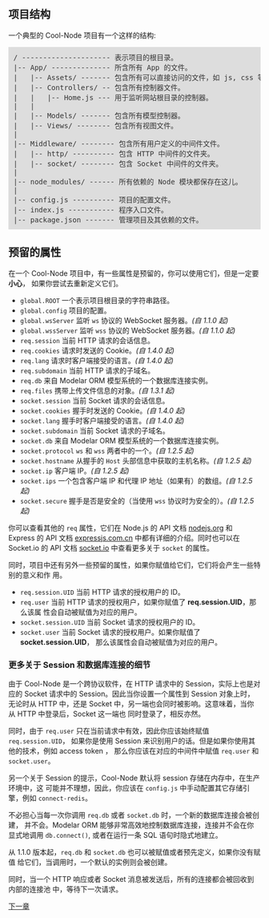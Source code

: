 ## 项目结构

一个典型的 Cool-Node 项目有一个这样的结构:

<pre style="background: #ddd;padding: 10px;color: #333;font-size: 14px;">
/ --------------------- 表示项目的根目录。
|-- App/ -------------- 所含所有 App 的文件。
|   |-- Assets/ ------- 包含所有可以直接访问的文件，如 js, css 等。
|   |-- Controllers/ -- 包含所有控制器文件。
|   |   |-- Home.js --- 用于监听网站根目录的控制器。
|   |
|   |-- Models/ ------- 包含所有模型控制器。
|   |-- Views/ -------- 包含所有视图文件。
|
|-- Middleware/ -------- 包含所有用户定义的中间件文件。
|   |-- http/ ---------- 包含 HTTP 中间件的文件夹。
|   |-- socket/ -------- 包含 Socket 中间件的文件夹。
|
|-- node_modules/ ------ 所有依赖的 Node 模块都保存在这儿。
|
|-- config.js ---------- 项目的配置文件。
|-- index.js ----------- 程序入口文件。
|-- package.json ------- 管理项目及其依赖的文件。
</pre>

## 预留的属性

在一个 Cool-Node 项目中，有一些属性是预留的，你可以使用它们，但是一定要**小心**，
如果你尝试去重新定义它们。

- `global.ROOT` 一个表示项目根目录的字符串路径。
- `global.config` 项目的配置。
- `global.wsServer` 监听 `ws` 协议的 WebSocket 服务器。*(自 1.1.0 起)*
- `global.wssServer` 监听 `wss` 协议的 WebSocket 服务器。*(自 1.1.0 起)*
- `req.session` 当前 HTTP 请求的会话信息。
- `req.cookies` 请求时发送的 Cookie。*(自 1.4.0 起)*
- `req.lang` 请求时客户端接受的语言。*(自 1.4.0 起)*
- `req.subdomain` 当前 HTTP 请求的子域名。
- `req.db` 来自 Modelar ORM 模型系统的一个数据库连接实例。
- `req.files` 携带上传文件信息的对象。*(自 1.3.1 起)*
- `socket.session` 当前 Socket 请求的会话信息。
- `socket.cookies` 握手时发送的 Cookie。*(自 1.4.0 起)*
- `socket.lang` 握手时客户端接受的语言。*(自 1.4.0 起)*
- `socket.subdomain` 当前 Socket 请求的子域名。
- `socket.db` 来自 Modelar ORM 模型系统的一个数据库连接实例。
- `socket.protocol` `ws` 和 `wss` 两者中的一个。*(自 1.2.5 起)*
- `socket.hostname` 从握手的 `Host` 头部信息中获取的主机名称。*(自 1.2.5 起)*
- `socket.ip` 客户端 IP。*(自 1.2.5 起)*
- `socket.ips` 一个包含客户端 IP 和代理 IP 地址（如果有）的数组。*(自 1.2.5 起)*
- `socket.secure` 握手是否是安全的（当使用 `wss` 协议时为安全的）。*(自 1.2.5 起)*

你可以查看其他的 `req` 属性，它们在 Node.js 的 API 文档 
[nodejs.org](https://nodejs.org) 和 Express 的 API 文档
[expressjs.com.cn](http://expressjs.com.cn/) 中都有详细的介绍。同时也可以在 Socket.io 
的 API 文档 [socket.io](https://socket.io/) 中查看更多关于 `socket` 的属性。

同时，项目中还有另外一些预留的属性，如果你赋值给它们，它们将会产生一些特别的意义和作
用。

- `req.session.UID` 当前 HTTP 请求的授权用户的 ID。
- `req.user` 当前 HTTP 请求的授权用户，如果你赋值了 **req.session.UID**，那么该属
    性会自动被赋值为对应的用户。
- `socket.session.UID` 当前 Socket 请求的授权用户的 ID。
- `socket.user` 当前 Socket 请求的授权用户。如果你赋值了 **socket.session.UID**，
    那么该属性会自动被赋值为对应的用户。

### 更多关于 Session 和数据库连接的细节

由于 Cool-Node 是一个跨协议软件，在 HTTP 请求中的 Session，实际上也是对应的 Socket
请求中的 Session。因此当你设置一个属性到 Session 对象上时，无论时从 HTTP 中，还是 
Socket 中，另一端也会同时被影响。这意味着，当你从 HTTP 中登录后，Socket 这一端也
同时登录了，相反亦然。

同时，由于 `req.user` 只在当前请求中有效，因此你应该始终赋值 `req.session.UID`，
如果你是使用 Session 来识别用户的话。但是如果你使用其他的技术，例如 access token ，
那么你应该在对应的中间件中赋值 `req.user` 和 `socket.user`。

另一个关于 Session 的提示，Cool-Node 默认将 session 存储在内存中，在生产环境中，这
可能并不理想，因此，你应该在 `config.js` 中手动配置其它存储引擎，例如 
`connect-redis`。

不必担心当每一次你调用 `req.db` 或者 `socket.db` 时，一个新的数据库连接会被创建，
并不会。Modelar ORM 能够非常高效地控制数据库连接，连接并不会在你显式地调用 
`db.connect()`, 或者在运行一条 SQL 语句时隐式地建立。

从 1.1.0 版本起，`req.db` 和 `socket.db` 也可以被赋值或者预先定义，如果你没有赋值
给它们，当调用时，一个默认的实例则会被创建。

同时，当一个 HTTP 响应或者 Socket 消息被发送后，所有的连接都会被回收到内部的连接池
中，等待下一次请求。

[下一章](WritingHttpControllers)